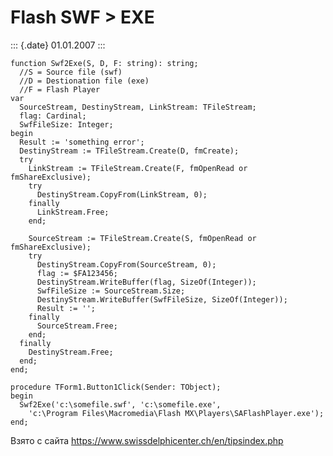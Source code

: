 Flash SWF \> EXE
================

::: {.date}
01.01.2007
:::

    function Swf2Exe(S, D, F: string): string;
      //S = Source file (swf)
      //D = Destionation file (exe)
      //F = Flash Player
    var
      SourceStream, DestinyStream, LinkStream: TFileStream;
      flag: Cardinal;
      SwfFileSize: Integer;
    begin
      Result := 'something error';
      DestinyStream := TFileStream.Create(D, fmCreate);
      try
        LinkStream := TFileStream.Create(F, fmOpenRead or fmShareExclusive);
        try
          DestinyStream.CopyFrom(LinkStream, 0);
        finally
          LinkStream.Free;
        end;
     
        SourceStream := TFileStream.Create(S, fmOpenRead or fmShareExclusive);
        try
          DestinyStream.CopyFrom(SourceStream, 0);
          flag := $FA123456;
          DestinyStream.WriteBuffer(flag, SizeOf(Integer));
          SwfFileSize := SourceStream.Size;
          DestinyStream.WriteBuffer(SwfFileSize, SizeOf(Integer));
          Result := '';
        finally
          SourceStream.Free;
        end;
      finally
        DestinyStream.Free;
      end;
    end;
     
    procedure TForm1.Button1Click(Sender: TObject);
    begin
      Swf2Exe('c:\somefile.swf', 'c:\somefile.exe',
        'c:\Program Files\Macromedia\Flash MX\Players\SAFlashPlayer.exe');
    end;

Взято с сайта <https://www.swissdelphicenter.ch/en/tipsindex.php>

